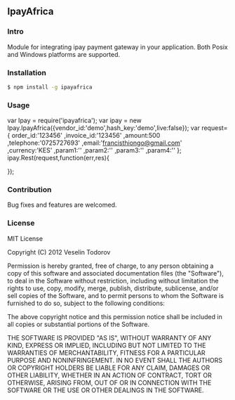 ## IpayAfrica

### Intro

Module for integrating ipay payment gateway in your application.
Both Posix and Windows platforms are supported.

### Installation

```bash
$ npm install -g ipayafrica
```

### Usage

var Ipay = require('ipayafrica');
var ipay = new Ipay.IpayAfrica({vendor_id:'demo',hash_key:'demo',live:false});
var request={
	order_id:'123456'
	,invoice_id:'123456'
	,amount:500
	,telephone:'0725727693'
	,email:'francisthiongo@gmail.com'
	,currency:'KES'
	,param1:''
	,param2:''
	,param3:''
	,param4:''
};
ipay.Rest(request,function(err,res){
	
});

### Contribution

Bug fixes and features are welcomed.

### License

MIT License

Copyright (C) 2012 Veselin Todorov

Permission is hereby granted, free of charge, to any person obtaining a copy of this software and associated documentation files (the "Software"), 
to deal in the Software without restriction, including without limitation the rights to use, copy, modify, merge, publish, distribute, sublicense, and/or sell 
copies of the Software, and to permit persons to whom the Software is furnished to do so, subject to the following conditions:

The above copyright notice and this permission notice shall be included in all copies or substantial portions of the Software.

THE SOFTWARE IS PROVIDED "AS IS", WITHOUT WARRANTY OF ANY KIND, EXPRESS OR IMPLIED, INCLUDING BUT NOT LIMITED TO THE WARRANTIES OF MERCHANTABILITY, 
FITNESS FOR A PARTICULAR PURPOSE AND NONINFRINGEMENT. IN NO EVENT SHALL THE AUTHORS OR COPYRIGHT HOLDERS BE LIABLE FOR ANY CLAIM, DAMAGES OR OTHER LIABILITY, 
WHETHER IN AN ACTION OF CONTRACT, TORT OR OTHERWISE, ARISING FROM, OUT OF OR IN CONNECTION WITH THE SOFTWARE OR THE USE OR OTHER DEALINGS IN THE SOFTWARE.
